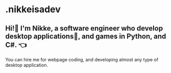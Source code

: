 # .nikkeisadev
## Hi!👋 I'm Nikke, a software engineer who develop desktop applications👾, and games in Python, and C#. 👈
You can hire me for webpage coding, and developing almost any type of desktop application.
